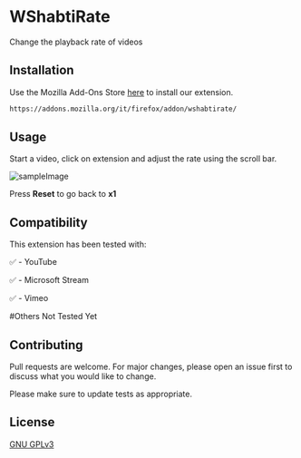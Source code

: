 # WShabtiRate

Change the playback rate of videos

## Installation

Use the Mozilla Add-Ons Store [here](https://addons.mozilla.org/it/firefox/addon/wshabtirate/
) to install our extension.

```bash
https://addons.mozilla.org/it/firefox/addon/wshabtirate/
```

## Usage

Start a video, click on extension and adjust the rate using the scroll bar.

![sampleImage](https://i.postimg.cc/tghNQKHK/Schermata-2020-11-28-alle-12-51-03.png)

Press **Reset** to go back to **x1**

## Compatibility
This extension has been tested with:

✅ - YouTube

✅ - Microsoft Stream

✅ - Vimeo

#Others Not Tested Yet
## Contributing
Pull requests are welcome. For major changes, please open an issue first to discuss what you would like to change.

Please make sure to update tests as appropriate.

## License
[GNU GPLv3](https://choosealicense.com/licenses/gpl-3.0/)
